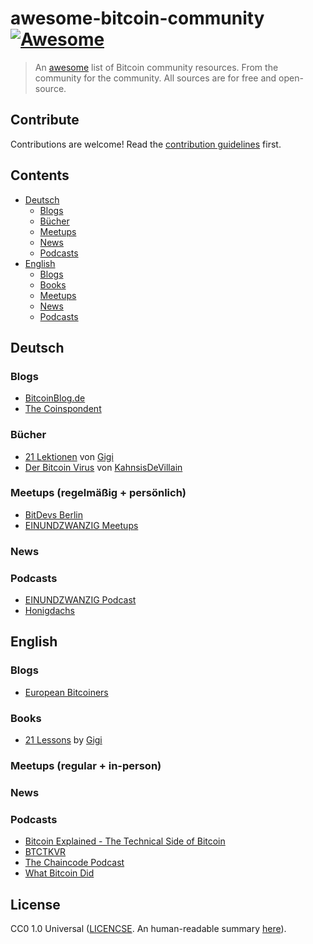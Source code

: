 # awesome-bitcoin-community [![Awesome](https://awesome.re/badge.svg)](https://awesome.re)

> An [awesome](https://github.com/sindresorhus/awesome) list of Bitcoin community resources. From the community for the community. All sources are for free and open-source.

## Contribute

Contributions are welcome! Read the [contribution guidelines](contributing.md) first.

## Contents

- [Deutsch](#deutsch)
   - [Blogs](#blogs)
   - [Bücher](#bücher)
   - [Meetups](#meetups-regelmäßig--persönlich)
   - [News](#news)
   - [Podcasts](#podcasts)
- [English](#english)
   - [Blogs](#blogs-1)
   - [Books](#books)
   - [Meetups](#meetups-regular--in-person)
   - [News](#news-1)
   - [Podcasts](#podcasts-1)


## Deutsch

### Blogs

- [BitcoinBlog.de](https://bitcoinblog.de/)
- [The Coinspondent](https://coinspondent.de/)

### Bücher

- [21 Lektionen](https://github.com/21-lessons/21-lessons-book-de) von [Gigi](https://github.com/dergigi)
- [Der Bitcoin Virus](https://github.com/BitcoinBeachTravemuende/DerBitcoinVirus) von [KahnsisDeVillain](https://github.com/BitcoinBeachTravemuende/DerBitcoinVirus)

### Meetups (regelmäßig + persönlich) 

- [BitDevs Berlin](https://bitdevs.berlin/)
- [EINUNDZWANZIG Meetups](https://portal.einundzwanzig.space/de/meetup/overview?l=de)

### News

### Podcasts

- [EINUNDZWANZIG Podcast](https://einundzwanzig.space/podcast/)
- [Honigdachs](https://coinspondent.de/honigdachs-der-bitcoin-podcast-aus-leipzig/)

## English

### Blogs

- [European Bitcoiners](https://europeanbitcoiners.com/)

### Books

- [21 Lessons](https://github.com/21-lessons/21lessons-book) by [Gigi](https://github.com/dergigi)

### Meetups (regular + in-person)

### News

### Podcasts

- [Bitcoin Explained - The Technical Side of Bitcoin](https://podcasts.google.com/feed/aHR0cHM6Ly9uYWRvYnRjLmxpYnN5bi5jb20vcnNz?sa=X&ved=0CAUQrrcFahcKEwjggfPX6t3_AhUAAAAAHQAAAAAQAQ)
- [BTCTKVR](https://bitcoin-takeover.com/podcast/)
- [The Chaincode Podcast](https://podcast.chaincode.com/)
- [What Bitcoin Did](https://www.whatbitcoindid.com/podcast)

## License

CC0 1.0 Universal ([LICENCSE](./LICENSE). An human-readable summary [here](https://creativecommons.org/publicdomain/zero/1.0/)).
